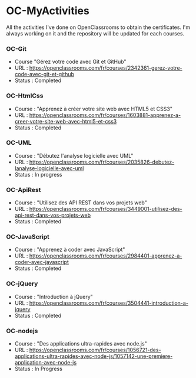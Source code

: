 # OC-MyActivities

All the activities I've done on OpenClassrooms to obtain the certificates.
I'm always working on it and the repository will be updated for each courses.

### OC-Git
* Course "Gérez votre code avec Git et GitHub"
* URL : https://openclassrooms.com/fr/courses/2342361-gerez-votre-code-avec-git-et-github
* Status : Completed

### OC-HtmlCss
* Course : "Apprenez à créer votre site web avec HTML5 et CSS3"
* URL : https://openclassrooms.com/fr/courses/1603881-apprenez-a-creer-votre-site-web-avec-html5-et-css3
* Status : Completed

### OC-UML
* Course : "Débutez l'analyse logicielle avec UML"
* URL : https://openclassrooms.com/fr/courses/2035826-debutez-lanalyse-logicielle-avec-uml
* Status : In progress

### OC-ApiRest
* Course : "Utilisez des API REST dans vos projets web"
* URL : https://openclassrooms.com/fr/courses/3449001-utilisez-des-api-rest-dans-vos-projets-web
* Status : Completed

### OC-JavaScript
* Course : "Apprenez à coder avec JavaScript"
* URL : https://openclassrooms.com/fr/courses/2984401-apprenez-a-coder-avec-javascript
* Status : Completed

### OC-jQuery
* Course : "Introduction à jQuery"
* URL : https://openclassrooms.com/fr/courses/3504441-introduction-a-jquery 
* Status : Completed

### OC-nodejs
* Course : "Des applications ultra-rapides avec node.js"
* URL : https://openclassrooms.com/fr/courses/1056721-des-applications-ultra-rapides-avec-node-js/1057142-une-premiere-application-avec-node-js  
* Status : In Progress


